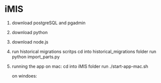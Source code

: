 # iMIS

1. download postgreSQL and pgadmin
2. download python
3. download node.js
4. run historical migrations scritps
   cd into historical_migrations folder
   run python import_parts.py
5. running the app
   on mac:
   cd into iMIS folder
   run ./start-app-mac.sh

   on windoes:
